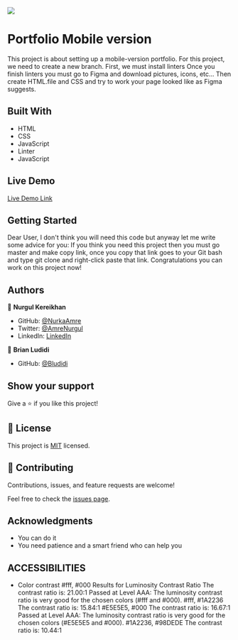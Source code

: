 
![](https://img.shields.io/badge/Microverse-blueviolet)

# Portfolio Mobile version
This project is about setting up a mobile-version portfolio.
For this project, we need to create a new branch.
First, we must install linters
Once you finish linters you must go to Figma and download pictures, icons, etc...
Then create HTML.file and CSS and try to work your page looked like as Figma suggests.


## Built With

- HTML
- CSS
- JavaScript 
- Linter
- JavaScript

## Live Demo 
[Live Demo Link](https://nurkaamre.github.io/portfolio-mobile-version/)

## Getting Started
Dear User, I don't think you will need this code but anyway let me write some advice for you:
If you think you need this project then you must go master and make copy link, once you copy that link goes to your Git bash and type git clone and right-click paste that link. Congratulations you can work on this project now!


## Authors

👤 **Nurgul Kereikhan**

- GitHub: [@NurkaAmre](https://github.com/NurkaAmre)
- Twitter: [@AmreNurgul](https://twitter.com/AmreNurgul)
- LinkedIn: [LinkedIn](www.linkedin.com/in/amre-nurgul)

👤 **Brian Ludidi**

- GitHub: [@Bludidi](https://github.com/Bludidi)


## Show your support

Give a ⭐️ if you like this project!

## 📝 License

This project is [MIT](./MIT.md) licensed.

## 🤝 Contributing

Contributions, issues, and feature requests are welcome!

Feel free to check the [issues page](https://github.com/NurkaAmre/portfolio-mobile-version).

## Acknowledgments

- You can do it
- You need patience and a smart friend who can help you 

## ACCESSIBILITIES

- Color contrast #fff, #000 Results for Luminosity Contrast Ratio
The contrast ratio is: 21.00:1
Passed at Level AAA: The luminosity contrast ratio is very good for the chosen colors (#fff and #000).
 #fff, #1A2236  The contrast ratio is: 15.84:1
#E5E5E5, #000 The contrast ratio is: 16.67:1
Passed at Level AAA: The luminosity contrast ratio is very good for the chosen colors (#E5E5E5 and #000).
#1A2236, #98DEDE The contrast ratio is: 10.44:1
